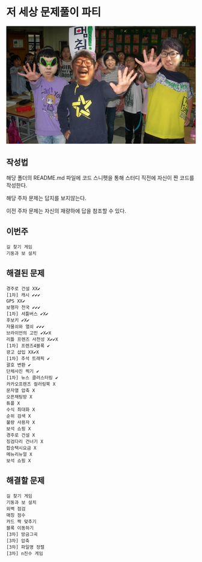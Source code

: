 # 저 세상 문제풀이 파티
![Alt text](/image/image.jpg)

## 작성법
해당 폴더의 README.md 파일에 코드 스니펫을 통해 스터디 직전에 자신이 짠 코드를 작성한다.

해당 주차 문제는 답지를 보지않는다. 

이전 주차 문제는 자신의 재량하에 답을 참조할 수 있다.

## 이번주
```
길 찾기 게임
기둥과 보 설치
```
## 해결된 문제
```
경주로 건설 XX✔
[1차] 캐시 ✔✔✔
GPS XX✔
보행자 천국 ✔✔✔
[1차] 셔틀버스 ✔X✔
후보키 ✔X✔
자물쇠와 열쇠 ✔✔✔
브라이언의 고민 ✔X✔X
리틀 프렌즈 사천성 X✔✔X
[1차] 프렌즈4블록 ✔
광고 삽입 XX✔X
[1차] 추석 트래픽 ✔
괄호 변환 ✔
단체사진 찍기 ✔
[1차] 뉴스 클러스터링 ✔
카카오프렌즈 컬러링북 X
문자열 압축 X
오픈채팅방 X
튜플 X
수식 최대화 X
순위 검색 X
불량 사용자 X
보석 쇼핑 X
경주로 건설 X
징검다리 건너기 X
합승택시요금 X
메뉴리뉴얼 X
보석 쇼핑 X
```
## 해결할 문제
```
길 찾기 게임
기둥과 보 설치
외벽 점검
매칭 점수
카드 짝 맞추기
블록 이동하기
[3차] 방금그곡
[3차] 압축
[3차] 파일명 정렬
[3차] n진수 게임
```
